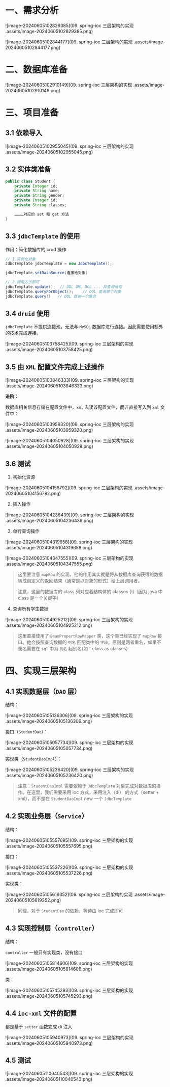 # 一、需求分析

![image-20240605102829385](09. spring-ioc 三层架构的实现 .assets/image-20240605102829385.png)

![image-20240605102844177](09. spring-ioc 三层架构的实现 .assets/image-20240605102844177.png)

# 二、数据库准备

![image-20240605102910149](09. spring-ioc 三层架构的实现 .assets/image-20240605102910149.png)

# 三、项目准备

## 3.1 依赖导入

![image-20240605102955045](09. spring-ioc 三层架构的实现 .assets/image-20240605102955045.png)

## 3.2 实体类准备

```java
public class Student {
    private Integer id;
    private String name;
    private String gender;
    private Integer id;
    private String classes;

    …………对应的 set 和 get 方法
}
```

## 3.3 `jdbcTemplate` 的使用

作用：简化数据库的 crud 操作

```java
// 1.实例化对象
JdbcTemplate jdbcTemplate = new JdbcTemplate();

jdbcTemplate.setDataSource(连接池对象)

// 2.调用方法即可
jdbcTemplate.update();  // DDL DML DCL ... 非查询语句
jdbcTemplate.queryForObject();    // DQL 查询单个对象
jdbcTemplate.query()   // DQL 查询一个集合
```

## 3.4 `druid` 使用

`jdbcTemplate` 不提供连接池，无法与 `MySQL` 数据库进行连接。因此需要使用额外的技术完成连接。

![image-20240605103758425](09. spring-ioc 三层架构的实现 .assets/image-20240605103758425.png)

## 3.5 由 `XML` 配置文件完成上述操作

![image-20240605103846333](09. spring-ioc 三层架构的实现 .assets/image-20240605103846333.png)

**进阶：**

数据库相关信息存储在配置文件中，`xml` 去读该配置文件，而非直接写入到 `xml` 文件中：

![image-20240605103959320](09. spring-ioc 三层架构的实现 .assets/image-20240605103959320.png)

![image-20240605104050928](09. spring-ioc 三层架构的实现 .assets/image-20240605104050928.png)

## 3.6 测试

1. 初始化资源

![image-20240605104156792](09. spring-ioc 三层架构的实现 .assets/image-20240605104156792.png)

2. 插入操作

![image-20240605104236439](09. spring-ioc 三层架构的实现 .assets/image-20240605104236439.png)

3. 单行查询操作

![image-20240605104319658](09. spring-ioc 三层架构的实现 .assets/image-20240605104319658.png)

![image-20240605104347555](09. spring-ioc 三层架构的实现 .assets/image-20240605104347555.png)

> 这里要注意 `mapRow` 的实现，他的作用其实就是将从数据库查询获得的数据转成自定义的返回结果（通常是以对象的形式）给上层调用者。
>
> 注意，这里的数据库的 class 列对应着结构体的 classes 列（因为 java 中 class 是一个关键字）

4. 查询所有学生数据

![image-20240605104925212](09. spring-ioc 三层架构的实现 .assets/image-20240605104925212.png)

> 这里直接使用了 `BeanPropertRowMapper` 类，这个类已经实现了 `mapRow` 接口。他会按照查询数据的 `列名` 匹配类中的 `字段`，原则是两者重名，如果不重名需要在 `sql` 中为 `列名` 起别名(如：class as classes)

# 四、实现三层架构

## 4.1 实现数据层（`DAO` 层）

结构：

![image-20240605105136306](09. spring-ioc 三层架构的实现 .assets/image-20240605105136306.png)

接口（`StudentDao`）：

![image-20240605105057734](09. spring-ioc 三层架构的实现 .assets/image-20240605105057734.png)

实现类（`StudentDaoImpl`）：

![image-20240605105236420](09. spring-ioc 三层架构的实现 .assets/image-20240605105236420.png)

> 注意：`StudentDaoImpl` 需要依赖于 `JdbcTemplate` 对象完成对数据库的操作。在这里，我们需要采用 ioc 方式，采用注入（di） 的方式（setter + xml），而不是在 `StudentDaoImpl` new 一个 `JdbcTemplate`

## 4.2 实现业务层（`Service`）

结构：

![image-20240605105557695](09. spring-ioc 三层架构的实现 .assets/image-20240605105557695.png)

接口：

![image-20240605105537226](09. spring-ioc 三层架构的实现 .assets/image-20240605105537226.png)

实现类：

![image-20240605105619352](09. spring-ioc 三层架构的实现 .assets/image-20240605105619352.png)

> 同理，对于 `StudentDao` 的依赖，等待由 ioc 完成即可

## 4.3 实现控制层（`controller`）

结构：

`controller` 一般只有实现类，没有接口

![image-20240605105814606](09. spring-ioc 三层架构的实现 .assets/image-20240605105814606.png)

类：

![image-20240605105745293](09. spring-ioc 三层架构的实现 .assets/image-20240605105745293.png)

## 4.4 `ioc-xml` 文件的配置

都是基于 `setter` 函数完成 di 注入

![image-20240605105940973](09. spring-ioc 三层架构的实现 .assets/image-20240605105940973.png)

## 4.5 测试

![image-20240605110040543](09. spring-ioc 三层架构的实现 .assets/image-20240605110040543.png)